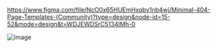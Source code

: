 https://www.figma.com/file/NcO0x65HUEmHxqby1nb4wj/Minimal-404-Page-Templates-(Community)?type=design&node-id=15-52&mode=design&t=WDJEWDSrC5134IMh-0

![image](https://github.com/Devollox/MyStore/assets/122895078/c663cee0-cf37-486e-b845-71e074cdfa3c)
